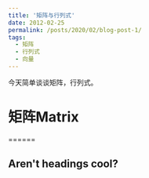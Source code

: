 ```yaml
---
title: '矩阵与行列式'
date: 2012-02-25
permalink: /posts/2020/02/blog-post-1/
tags:
  - 矩阵
  - 行列式
  - 向量
---
```


今天简单谈谈矩阵，行列式。

矩阵Matrix
======




======

Aren't headings cool?
------
